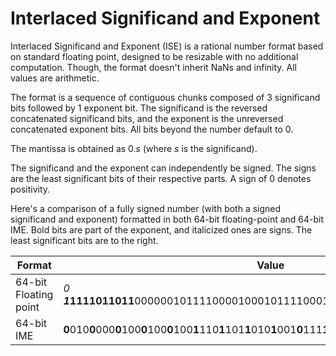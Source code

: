 # Interlaced Significand and Exponent

Interlaced Significand and Exponent (ISE) is a rational number format based on standard floating point, designed to be resizable with no additional computation. Though, the format doesn't inherit NaNs and infinity. All values are arithmetic.

The format is a sequence of contiguous chunks composed of 3 significand bits followed by 1 exponent bit. The significand is the reversed concatenated significand bits, and the exponent is the unreversed concatenated exponent bits. All bits beyond the number default to 0.

The mantissa is obtained as 0.*s* (where *s* is the significand).

The significand and the exponent can independently be signed. The signs are the least significant bits of their respective parts. A sign of 0 denotes positivity.

Here's a comparison of a fully signed number (with both a signed significand and exponent) formatted in both 64-bit floating-point and 64-bit IME. Bold bits are part of the exponent, and italicized ones are signs. The least significant bits are to the right.

Format               |Value
---------------------|-----
64-bit Floating point|*0*​***1*1111011011**0000001011110000100010111100010101110001001001000010
64-bit IME           |**0**010**0**000**0**100**0**100**0**100**1**110**1**101**1**010**1**001**0**111**1**010**1**001**0**000**1**011**1**110***1***10*0*
